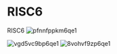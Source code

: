 # RISC6
RISC6
![pfnnfppkm6qe1](https://github.com/user-attachments/assets/37c36b99-44e7-4035-b2e9-e650e683b273)



![vgd5vc9bp6qe1](https://github.com/user-attachments/assets/7a46f150-e28e-4240-a03c-715eab03c26e)
![8vohvf9zp6qe1](https://github.com/user-attachments/assets/4c0c2459-1248-4548-bccf-c8abf6b6f3c1)
